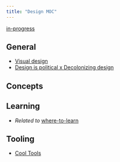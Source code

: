 ```yaml
---
title: "Design MOC"
---
```

[in-progress](notes/por/in-progress.md)

## General
- [Visual design](notes/arts/visual.md)
- [Design is political x Decolonizing design](notes/arts/decolonizing-design.md)

## Concepts

## Learning
- *Related to* [where-to-learn](notes/perdev/ltc/where-to-learn.md)

## Tooling
- [Cool Tools](notes/arts/design-tools.md)

